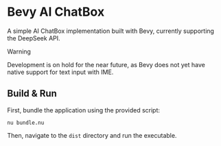 # Bevy AI ChatBox

A simple AI ChatBox implementation built with Bevy, currently supporting the DeepSeek API.

> [!WARNING]
> Development is on hold for the near future, as Bevy does not yet have native support for text input with IME.

## Build & Run

First, bundle the application using the provided script:

```shell
nu bundle.nu
```

Then, navigate to the `dist` directory and run the executable.